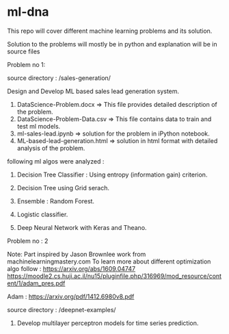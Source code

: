 # ml-dna

This repo will cover different machine learning problems and its solution.

Solution to the problems will mostly be in python and explanation will be in source files


Problem no 1: 

source directory : /sales-generation/

Design and Develop ML based sales lead generation system.

1) DataScience-Problem.docx => This file provides detailed description of the problem.
2) DataScience-Problem-Data.csv => This file contains data to train and test ml models.
3) ml-sales-lead.ipynb  => solution for the problem in iPython notebook.
4) ML-based-lead-generation.html => solution in html format with detailed analysis of the problem.

following ml algos were analyzed : 

1) Decision Tree Classifier  : Using entropy (information gain) criterion.

2) Decision Tree using Grid serach.

3) Ensemble : Random Forest.

4) Logistic classifier.

5) Deep Neural Network with Keras and Theano.

Problem no : 2

Note: 
Part inspired by Jason Brownlee work from machinelearningmastery.com
To learn more about different optimization algo follow : https://arxiv.org/abs/1609.04747
https://moodle2.cs.huji.ac.il/nu15/pluginfile.php/316969/mod_resource/content/1/adam_pres.pdf

Adam : https://arxiv.org/pdf/1412.6980v8.pdf

source directory : /deepnet-examples/

1) Develop multilayer perceptron models for time series prediction.
